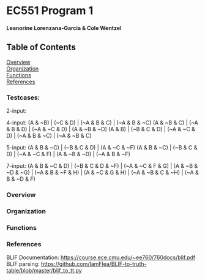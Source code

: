 # EC551 Program 1
#### Leanorine Lorenzana-Garcia & Cole Wentzel

## Table of Contents  
[Overview](#Overview)  
[Organization](#Organization)  
[Functions](#Functions)  
[References](#References)  


### Testcases: 
2-input:

4-input: 
    (A & ~B) | (~C & D) | (~A & B & C) | (~A & B & ~C)
    (A & ~B & C) | (~A & B & D) | (~A & ~C & D) | (A & ~B & ~D)
    (A & B) | (~B & C & D) | (~A & ~C & D) | (~A & B & ~C) | (~A & ~B & C)


5-input:
    (A & B & ~C) | (~B & C & D) | (A & ~C & ~F)
    (A & B & ~C) | (~B & C & D) | (~A & ~C & F) | (A & ~B & ~D) | (~A & B & ~F)
    
7-input: 
    (A & B & ~C & D) | (~B & C & D & ~F) | (~A & ~C & F & G) | (A & ~B & ~D & ~G) | (~A & B & ~F & H) | (A & ~C & G & H) | (~A & ~B & C & ~H) | (~A & B & ~D & F)
### Overview


### Organization


### Functions  

### References  
BLIF Documentation: https://course.ece.cmu.edu/~ee760/760docs/blif.pdf  
BLIF parsing: https://github.com/IamFlea/BLIF-to-truth-table/blob/master/blif_to_tt.py